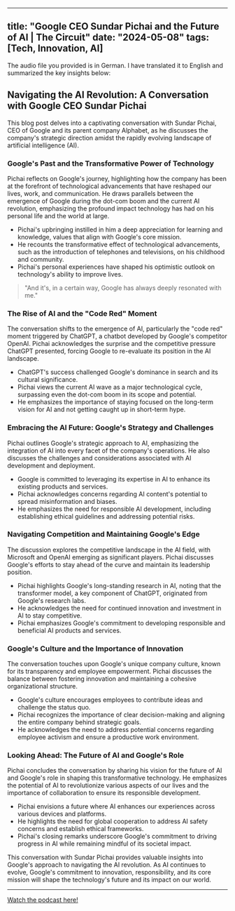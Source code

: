 
---
title: "Google CEO Sundar Pichai and the Future of AI | The Circuit"
date: "2024-05-08"
tags: [Tech, Innovation, AI]
---

The audio file you provided is in German. I have translated it to English and summarized the key insights below:

## Navigating the AI Revolution: A Conversation with Google CEO Sundar Pichai

This blog post delves into a captivating conversation with Sundar Pichai, CEO of Google and its parent company Alphabet, as he discusses the company's strategic direction amidst the rapidly evolving landscape of artificial intelligence (AI).

### Google's Past and the Transformative Power of Technology

Pichai reflects on Google's journey, highlighting how the company has been at the forefront of technological advancements that have reshaped our lives, work, and communication. He draws parallels between the emergence of Google during the dot-com boom and the current AI revolution, emphasizing the profound impact technology has had on his personal life and the world at large.

* Pichai's upbringing instilled in him a deep appreciation for learning and knowledge, values that align with Google's core mission.
* He recounts the transformative effect of technological advancements, such as the introduction of telephones and televisions, on his childhood and community.
* Pichai's personal experiences have shaped his optimistic outlook on technology's ability to improve lives.

> "And it's, in a certain way, Google has always deeply resonated with me."

### The Rise of AI and the "Code Red" Moment

The conversation shifts to the emergence of AI, particularly the "code red" moment triggered by ChatGPT, a chatbot developed by Google's competitor OpenAI. Pichai acknowledges the surprise and the competitive pressure ChatGPT presented, forcing Google to re-evaluate its position in the AI landscape.

* ChatGPT's success challenged Google's dominance in search and its cultural significance.
* Pichai views the current AI wave as a major technological cycle, surpassing even the dot-com boom in its scope and potential.
* He emphasizes the importance of staying focused on the long-term vision for AI and not getting caught up in short-term hype.

### Embracing the AI Future: Google's Strategy and Challenges

Pichai outlines Google's strategic approach to AI, emphasizing the integration of AI into every facet of the company's operations. He also discusses the challenges and considerations associated with AI development and deployment.

* Google is committed to leveraging its expertise in AI to enhance its existing products and services.
* Pichai acknowledges concerns regarding AI content's potential to spread misinformation and biases.
* He emphasizes the need for responsible AI development, including establishing ethical guidelines and addressing potential risks.

### Navigating Competition and Maintaining Google's Edge

The discussion explores the competitive landscape in the AI field, with Microsoft and OpenAI emerging as significant players. Pichai discusses Google's efforts to stay ahead of the curve and maintain its leadership position.

* Pichai highlights Google's long-standing research in AI, noting that the transformer model, a key component of ChatGPT, originated from Google's research labs.
* He acknowledges the need for continued innovation and investment in AI to stay competitive.
* Pichai emphasizes Google's commitment to developing responsible and beneficial AI products and services.

### Google's Culture and the Importance of Innovation

The conversation touches upon Google's unique company culture, known for its transparency and employee empowerment. Pichai discusses the balance between fostering innovation and maintaining a cohesive organizational structure.

* Google's culture encourages employees to contribute ideas and challenge the status quo.
* Pichai recognizes the importance of clear decision-making and aligning the entire company behind strategic goals.
* He acknowledges the need to address potential concerns regarding employee activism and ensure a productive work environment.

### Looking Ahead: The Future of AI and Google's Role

Pichai concludes the conversation by sharing his vision for the future of AI and Google's role in shaping this transformative technology. He emphasizes the potential of AI to revolutionize various aspects of our lives and the importance of collaboration to ensure its responsible development.

* Pichai envisions a future where AI enhances our experiences across various devices and platforms.
* He highlights the need for global cooperation to address AI safety concerns and establish ethical frameworks.
* Pichai's closing remarks underscore Google's commitment to driving progress in AI while remaining mindful of its societal impact.

This conversation with Sundar Pichai provides valuable insights into Google's approach to navigating the AI revolution. As AI continues to evolve, Google's commitment to innovation, responsibility, and its core mission will shape the technology's future and its impact on our world.

---
        




<a href="https://youtube.com/watch?v=5puu3kN9l7c" target="_blank">Watch the podcast here!</a>
